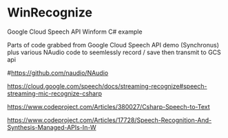 # WinRecognize
Google Cloud Speech API Winform C# example

Parts of code grabbed from Google Cloud Speech API demo (Synchronus) plus various 
NAudio code to seemlessly record / save then transmit to GCS api

#https://github.com/naudio/NAudio

https://cloud.google.com/speech/docs/streaming-recognize#speech-streaming-mic-recognize-csharp

https://www.codeproject.com/Articles/380027/Csharp-Speech-to-Text

https://www.codeproject.com/Articles/17728/Speech-Recognition-And-Synthesis-Managed-APIs-In-W